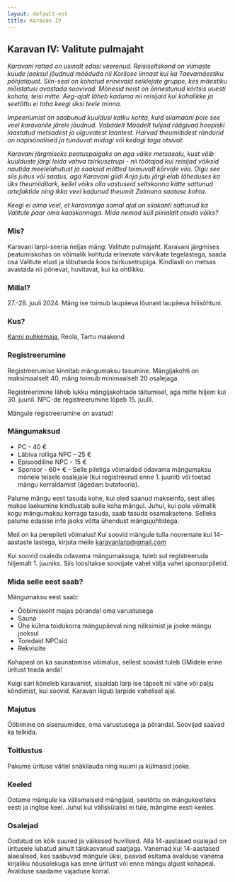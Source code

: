 ```yaml
---
layout: default-est
title: Karavan IV
---
```

## Karavan IV: Valitute pulmajaht

_Karavani rattad on usinalt edasi veerenud. Reisiseltskond on viimaste kuude jooksul jõudnud mööduda nii Korilose linnast kui ka Taevamäestiku põhjatipust. Siin-seal on kohatud erinevaid seiklejate gruppe, kes mäestiku mõistatusi avastada soovivad. Mõnesid neist on õnnestunud kõrtsis uuesti kohata, teisi mitte. Aeg-ajalt läheb kaduma nii reisijaid kui kohalikke ja seetõttu ei taha keegi üksi teele minna._ 

_Impeeriumist on saabunud kuuldusi katku kohta, kuid siiamaani pole see veel karavanile järele jõudnud. Vabadelt Maadelt tulijad räägivad hoopiski laastatud metsadest ja ulguvatest laantest. Harvad theumiitidest rändurid on napisõnalised ja tunduvat midagi või kedagi taga otsivat._

_Karavani järgmiseks peatuspaigaks on aga väike metsasalu, kust võib kuulduste järgi leida vahva tsirkusetrupi - nii töötajad kui reisijad võiksid nautida meelelahutust ja saaksid mõtted toimuvalt kõrvale viia. Olgu see siis juhus või saatus, aga Karavani giidi Anja jutu järgi elab läheduses ka üks theumiiditark, kellel võiks olla vastuseid seltskonna kätte sattunud artefaktide ning ikka veel kadunud theumiit Zalmana saatuse kohta._ 

_Keegi ei aima veel, et karavaniga samal ajal on siiakanti sattunud ka Valitute paar oma kaaskonnaga. Mida nemad küll piirialalt otsida võiks?_

### Mis?

Karavani larpi-seeria neljas mäng: Valitute pulmajaht. Karavani järgmises peatumiskohas on võimalik kohtuda erinevate värvikate tegelastega, saada osa Valitute elust ja lõbutseda koos tsirkusetrupiga. Kindlasti on metsas avastada nii põnevat, huvitavat, kui ka ohtlikku. 

### Millal?

27.-28. juuli 2024. Mäng ise toimub laupäeva lõunast laupäeva hilisõhtuni.

### Kus?

[Kanni puhkemaja](https://www.google.com/maps/place/Kanni+Puhkemaja+O%C3%9C/@58.2905583,26.6811562,15.13z/data=!4m9!3m8!1s0x46eb3a2c24476399:0xdc346e3e783869ce!5m2!4m1!1i2!8m2!3d58.2895799!4d26.685859!16s%2Fg%2F1tk6tlx2?entry=ttu), Reola, Tartu maakond

### Registreerumine

Registreerumise kinnitab mängumaksu tasumine. Mängijakohti on maksimaalselt 40, mäng toimub minimaalselt 20 osalejaga.

Registreerimine läheb lukku mängijakohtade täitumisel, aga mitte hiljem kui 30. juunil. NPC-de registreerumine lõpeb 15. juulil.

Mängule registreerumine on avatud!

### Mängumaksud

* PC - 40 €
* Läbiva rolliga NPC - 25 €
* Episoodiline NPC - 15 €
* Sponsor - 60+ € - Selle piletiga võimaldad odavama mängumaksu mõnele teisele osalejale (kui registreerud enne 1. juunit) või toetad mängu korraldamist (ägedam butafooria).

Palume mängu eest tasuda kohe, kui oled saanud makseinfo, sest alles makse laekumine kindlustab sulle koha mängul. Juhul, kui pole võimalik kogu mängumaksu korraga tasuda, saab tasuda osamaksetena. Selleks palume edasise info jaoks võtta ühendust mängujuhtidega.

Meil on ka perepileti võimalus! Kui soovid mängule tulla nooremate kui 14-aastaste lastega, kirjuta meile karavanlarp@gmail.com

Kui soovid osaleda odavama mängumaksuga, tuleb sul registreeruda hiljemalt 1. juuniks. Siis loositakse soovijate vahel välja vahel sponsorpiletid.

### Mida selle eest saab?

Mängumaksu eest saab:

* Ööbimiskoht majas põrandal oma varustusega
* Sauna
* Ühe külma toidukorra mängupäeval ning näksimist ja jooke mängu jooksul
* Toredaid NPCsid
* Rekvisiite

Kohapeal on ka saunatamise võimalus, sellest soovist tuleb GMidele enne üritust teada anda!

Kuigi sari kõneleb karavanist, sisaldab larp ise täpselt nii vähe või palju kõndimist, kui soovid. Karavan liigub larpide vahelisel ajal.

### Majutus

Ööbimine on siseruumides, oma varustusega ja põrandal. Soovijad saavad ka telkida.

### Toitlustus

Pakume ürituse vältel snäkilauda ning kuumi ja külmasid jooke. 

### Keeled

Ootame mängule ka välismaiseid mängijaid, seetõttu on mängukeelteks eesti ja inglise keel. Juhul kui väliskülalisi ei tule, mängime eesti keeles.

### Osalejad

Oodatud on kõik suured ja väikesed huvilised. Alla 14-aastased osalejad on üritusele lubatud ainult täiskasvanud saatjaga. Vanemad kui 14-aastased alaealised, kes saabuvad mängule üksi, peavad esitama avalduse vanema kirjaliku nõusolekuga kas enne üritust või enne mängu algust kohapeal. Avalduse saadame vajaduse korral.
